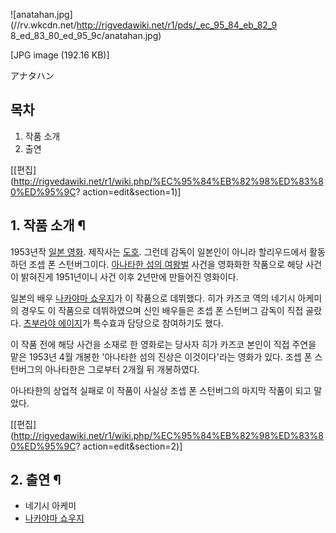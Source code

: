 ![anatahan.jpg](//rv.wkcdn.net/http://rigvedawiki.net/r1/pds/_ec_95_84_eb_82_9
8_ed_83_80_ed_95_9c/anatahan.jpg)

[JPG image (192.16 KB)]

アナタハン

## 목차

    

1. 작품 소개 
2. 출연 

[[편집](http://rigvedawiki.net/r1/wiki.php/%EC%95%84%EB%82%98%ED%83%80%ED%95%9C?
action=edit&section=1)]

## 1. 작품 소개 ¶

1953년작 [일본 영화](%EC%9D%BC%EB%B3%B8%20%EC%98%81%ED%99%94.md). 제작사는
[도호](%EB%8F%84%ED%98%B8.md). 그런데 감독이 일본인이 아니라 할리우드에서 활동하던 조셉 폰 스턴버그이다.
[아나타한 섬의 여왕벌](%EC%95%84%EB%82%98%ED%83%80%ED%95%9C%20%EC%84%AC%EC%9D%98%20%EC%97%AC%EC%99%95%EB%B2%8C.md) 사건을 영화화한 작품으로 해당 사건이 밝혀진게 1951년이니 사건 이후 2년만에
만들어진 영화이다.

  

일본의 배우 [나카야마 쇼우지](%EB%82%98%EC%B9%B4%EC%95%BC%EB%A7%88%20%EC%87%BC%EC%9A%B0%EC%A7%80.md)가 이 작품으로 데뷔했다. 히가 카즈코 역의 네기시 아케미의 경우도 이 작품으로 데뷔하였으며 신인 배우들은 조셉 폰
스턴버그 감독이 직접 골랐다. [츠부라야 에이지](%EC%B8%A0%EB%B6%80%EB%9D%BC%EC%95%BC%20%EC%97%90%EC%9D%B4%EC%A7%80.md)가 특수효과 담당으로 참여하기도 했다.

  

이 작품 전에 해당 사건을 소재로 한 영화로는 당사자 히가 카즈코 본인이 직접 주연을 맡은 1953년 4월 개봉한 '아나타한 섬의 진상은
이것이다'라는 영화가 있다. 조셉 폰 스턴버그의 아나타한은 그로부터 2개월 뒤 개봉하였다.

  

아나타한의 상업적 실패로 이 작품이 사실상 조셉 폰 스턴버그의 마지막 작품이 되고 말았다.

  

[[편집](http://rigvedawiki.net/r1/wiki.php/%EC%95%84%EB%82%98%ED%83%80%ED%95%9C?
action=edit&section=2)]

## 2. 출연 ¶

  * 네기시 아케미
  * [나카야마 쇼우지](%EB%82%98%EC%B9%B4%EC%95%BC%EB%A7%88%20%EC%87%BC%EC%9A%B0%EC%A7%80.md)


